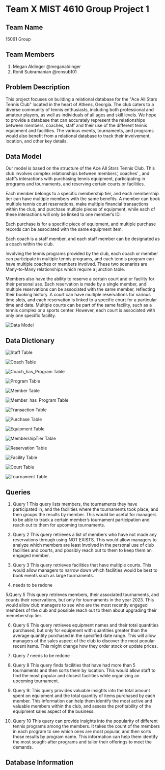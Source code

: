 # Team X MIST 4610 Group Project 1
## Team Name
15061 Group 
## Team Members
1. Megan Aldinger @meganaldinger
2. Ronit Subramanian @ronsub101
## Problem Description
This project focuses on building a relational database for the "Ace All Stars Tennis Club" located in the heart of Athens, Georgia. The club caters to a diverse community of tennis enthusiasts, including both professional and amateur players, as well as individuals of all ages and skill levels. We hope to provide a database that can accurately represent the relationships between members, coaches, staff and their use of the different tennis equipment and facilities. The various events, tournaments, and programs would also benefit from a relational database to track their involvement, location, and other key details.

## Data Model
Our model is based on the structure of the Ace All Stars Tennis Club. This club involves complex relationships between members’, coaches’ , and staff’s interactions with purchasing tennis equipment, participating in programs and tournaments, and reserving certain courts or facilities. 

Each member belongs to a specific membership tier, and each membership tier can have multiple members with the same benefits. A member can book multiple tennis court reservations, make multiple financial transactions within the club, and purchase multiple pieces of equipment, while each of these interactions will only be linked to one member’s ID. 

Each purchase is for a specific piece of equipment, and multiple purchase records can be associated with the same equipment item.

Each coach is a staff member, and each staff member can be designated as a coach within the club. 

Involving the tennis programs provided by the club, each coach or member can participate in multiple tennis programs, and each tennis program can have multiple coaches or members involved. These two scenarios are Many-to-Many relationships which require a junction table. 

Members also have the ability to reserve a certain court and or facility for their personal use. Each reservation is made by a single member, and multiple reservations can be associated with the same member, reflecting their booking history. A court can have multiple reservations for various time slots, and each reservation is linked to a specific court for a particular time and date. Multiple courts can be part of the same facility, such as a tennis complex or a sports center. However, each court is associated with only one specific facility.

![Data Model](img/dataModel.jpeg)

## Data Dictionary
![Staff Table](img/tables/staff.png)

![Coach Table](img/tables/coach.png)

![Coach_has_Program Table](img/tables/coach_has_program.png)

![Program Table](img/tables/program.png)

![Member Table](img/tables/member.png)

![Member_has_Program Table](img/tables/member_has_program.png)

![Transaction Table](img/tables/transaction.png)

![Purchase Table](img/tables/purchase.png)

![Equipment Table](img/tables/equipment.png)

![MembershipTier Table](img/tables/membershipTier.png)

![Reservation Table](img/tables/reservation.png)

![Facility Table](img/tables/facility.png)

![Court Table](img/tables/court.png)

![Tournament Table](img/tables/tournament.png)

## Queries
1. Query 1
This query lists members, the tournaments they have participated in, and the facilities where the tournaments took place, and then groups the results by member. This would be useful for managers to be able to track a certain member’s tournament participation and reach out to them for upcoming tournaments.

2. Query 2
This query retrieves a list of members who have not made any reservations through using NOT EXISTS. This would allow managers to analyze which members are least involved in the personal use of club facilities and courts, and possibly reach out to them to keep them an engaged member.

3. Query 3
This query retrieves facilities that have multiple courts. This would allow managers to narrow down which facilities would be best to book events such as large tournaments.

4. needs to be redone

5.Query 5
This query retrieves members, their associated tournaments, and counts their reservations, but only for tournaments in the year 2023. This would allow club managers to see who are the most recently engaged members of the club and possible reach out to them about upgrading their memebership tier.

6. Query 6
This query retrieves equipment names and their total quantities purchased, but only for equipment with quantities greater than the average quantity purchased in the specified date range. This will allow managers of the sales aspect of the club to discover the most popular recent items. This might change how they order stock or update prices.

7. Query 7 needs to be redone

8. Query 8
This query finds facilities that have had more than 5 tournaments and then sorts them by location. This would allow staff to find the most popular and closest facilities while organizing an upcoming tournament. 

9. Query 9: 
This query provides valuable insights into the total amount spent on equipment and the total quantity of items purchased by each member. This information can help them identify the most active and valuable members within the club, and assess the profitability of the equipment sales aspect of the business.

10. Query 10
This query can provide insights into the popularity of different tennis programs among the members. It takes the count of the members in each program to see which ones are most popular, and then sorts those results by program name. This information can help them identify the most sought-after programs and tailor their offerings to meet the demands. 

## Database Information
